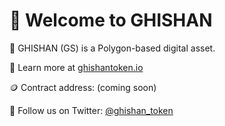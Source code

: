 # 👋 Welcome to GHISHAN

🚀 GHISHAN (GS) is a Polygon-based digital asset.

🔗 Learn more at [ghishantoken.io](https://ghishantoken.io)

🪙 Contract address: (coming soon)

📢 Follow us on Twitter: [@ghishan_token](https://twitter.com/ghishan_token)
